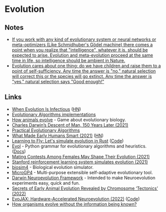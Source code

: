 # Evolution

## Notes

- [If you work with any kind of evolutionary system or neural networks or meta-optimizers (Like Schmidhuber's Gödel machine) there comes a point when you realize that "intelligence", whatever it is, should be expected to arise. Evolution and meta-evolution proceed at the same time in life, so intelligence should be ambient in Nature.](https://news.ycombinator.com/item?id=18709749)
- [Evolution cares about one thing: do we have children and raise them to a point of self-sufficiency. Any time the answer is "no," natural selection will correct this or the species will go extinct. Any time the answer is "yes," natural selection says "Good enough!"](https://www.reddit.com/r/NoStupidQuestions/comments/stc8wa/70_of_women_cannot_orgasm_from_piv_sex_even_after/)

## Links

- [When Evolution Is Infectious](http://nautil.us/issue/90/something-green/when-evolution-is-infectious-rp) ([HN](https://news.ycombinator.com/item?id=24686724))
- [Evolutionary Algorithms implementations](https://github.com/EliorBenYosef/evolutionary-algorithms)
- [How animals evolve](https://microfictiongames.neocities.org/2020/how_animals_evolve.html) - Game about evolutionary biology.
- [Charles Darwin’s Descent of Man, 150 Years Later (2021)](https://daily.jstor.org/charles-darwins-descent-of-man-150-years-later/)
- [Practical Evolutionary Algorithms](https://datacrayon.com/shop/product/practical-evolutionary-algorithms-book/)
- [What Made Early Humans Smart (2021)](https://nautil.us/issue/102/hidden-truths/what-made-early-humans-smart) ([HN](https://news.ycombinator.com/item?id=27720885))
- [Learning to Fly: Let's simulate evolution in Rust](https://pwy.io/en/posts/learning-to-fly-pt1/) ([Code](https://github.com/Patryk27/shorelark))
- [Evol](https://github.com/godatadriven/evol) - Python grammar for evolutionary algorithms and heuristics. ([Docs](https://evol.readthedocs.io/en/latest/))
- [Mating Contests Among Females May Shape Their Evolution (2021)](https://www.quantamagazine.org/mating-contests-among-females-may-shape-their-evolution-20210802/)
- [Stanford reinforcement learning system simulates evolution (2021)](https://bdtechtalks.com/2021/10/25/stanford-deep-evolutionary-reinforcement-learning/)
- [biosim4](https://github.com/davidrmiller/biosim4) - Biological evolution simulator.
- [MicroGP4](https://github.com/squillero/microgp4) - Multi-purpose extensible self-adaptive evolutionary tool.
- [Darwin Neuroevolution Framework](https://github.com/tlemo/darwin) - Intended to make Neuroevolution experiments easy, quick and fun.
- [Secrets of Early Animal Evolution Revealed by Chromosome ‘Tectonics’ (2022)](https://www.quantamagazine.org/secrets-of-early-animal-evolution-revealed-by-chromosome-tectonics-20220202/)
- [EvoJAX: Hardware-Accelerated Neuroevolution (2022)](https://arxiv.org/abs/2202.05008) ([Code](https://github.com/google/evojax))
- [How organisms evolve without the information being known?](https://www.reddit.com/r/biology/comments/vbrvsw/just_learned_about_evolution/)
